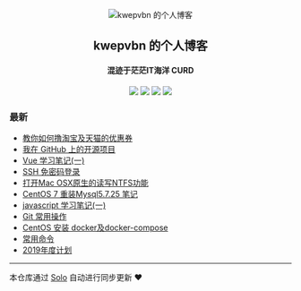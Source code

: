 <p align="center"><img alt="kwepvbn 的个人博客" src="https://static.b3log.org/images/brand/solo-32.png"></p><h2 align="center">
kwepvbn 的个人博客
</h2>

<h4 align="center">混迹于茫茫IT海洋 CURD</h4>
<p align="center"><a title="kwepvbn 的个人博客" target="_blank" href="https://github.com/Mfk759853063/solo-blog"><img src="https://img.shields.io/github/last-commit/Mfk759853063/solo-blog.svg?style=flat-square&color=FF9900"></a>
<a title="GitHub repo size in bytes" target="_blank" href="https://github.com/Mfk759853063/solo-blog"><img src="https://img.shields.io/github/repo-size/Mfk759853063/solo-blog.svg?style=flat-square"></a>
<a title="Solo Version" target="_blank" href="https://github.com/b3log/solo/releases"><img src="https://img.shields.io/badge/solo-3.6.5-f1e05a.svg?style=flat-square&color=blueviolet"></a>
<a title="Hits" target="_blank" href="https://github.com/b3log/hits"><img src="https://hits.b3log.org/Mfk759853063/solo-blog.svg"></a></p>

### 最新

* [教你如何撸淘宝及天猫的优惠券](https://www.kwepvbn.com/articles/2019/10/23/1571815009059.html)
* [我在 GitHub 上的开源项目](https://www.kwepvbn.com/my-github-repos)
* [Vue 学习笔记(一)](https://www.kwepvbn.com/articles/2019/10/22/1571745930907.html)
* [SSH 免密码登录](https://www.kwepvbn.com/articles/2019/10/22/1571745895409.html)
* [打开Mac OSX原生的读写NTFS功能](https://www.kwepvbn.com/articles/2019/10/22/1571745866025.html)
* [CentOS 7 重装Mysql5.7.25 笔记](https://www.kwepvbn.com/articles/2019/10/22/1571745765812.html)
* [javascript 学习笔记(一)](https://www.kwepvbn.com/articles/2019/10/22/1571745727894.html)
* [Git 常用操作](https://www.kwepvbn.com/articles/2019/10/22/1571745678988.html)
* [CentOS 安装 docker及docker-compose](https://www.kwepvbn.com/articles/2019/10/22/1571745608204.html)
* [常用命令](https://www.kwepvbn.com/articles/2019/10/22/1571745390535.html)
* [2019年度计划](https://www.kwepvbn.com/articles/2019/10/22/1571744988135.html)



---

本仓库通过 [Solo](https://github.com/b3log/solo) 自动进行同步更新 ❤️ 